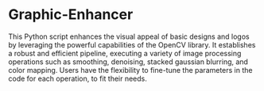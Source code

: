 # Graphic-Enhancer

This Python script enhances the visual appeal of basic designs and logos by leveraging the powerful capabilities of the OpenCV library. It establishes a robust and efficient pipeline, executing a variety of image processing operations such as smoothing, denoising, stacked gaussian blurring, and color mapping. Users have the flexibility to fine-tune the parameters in the code for each operation, to fit their needs.
